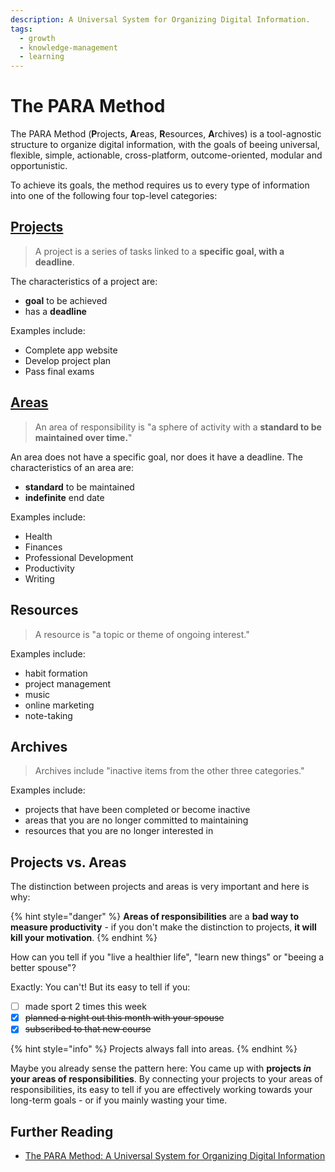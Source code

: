 ```yaml
---
description: A Universal System for Organizing Digital Information.
tags:
  - growth
  - knowledge-management
  - learning
---
```


# The PARA Method

The PARA Method (**P**rojects, **A**reas, **R**esources, **A**rchives) is a tool-agnostic structure to organize digital information,
with the goals of beeing universal, flexible, simple, actionable, cross-platform, outcome-oriented, modular and opportunistic.

To achieve its goals, the method requires us to every type of information into one of the following four top-level categories:

## [Projects](projects)

> A project is a series of tasks linked to a **specific goal, with a deadline**.

The characteristics of a project are:

- **goal** to be achieved
- has a **deadline**

Examples include:

- Complete app website
- Develop project plan
- Pass final exams

## [Areas](areas)

> An area of responsibility is "a sphere of activity with a **standard to be maintained over time.**"

An area does not have a specific goal, nor does it have a deadline. The characteristics of an area are:

- **standard** to be maintained
- **indefinite** end date

Examples include:

- Health
- Finances
- Professional Development
- Productivity
- Writing

## Resources

> A resource is "a topic or theme of ongoing interest."

Examples include:

- habit formation
- project management
- music
- online marketing
- note-taking

## Archives

> Archives include "inactive items from the other three categories."

Examples include:

- projects that have been completed or become inactive
- areas that you are no longer committed to maintaining
- resources that you are no longer interested in

## Projects vs. Areas

The distinction between projects and areas is very important and here is why:

{% hint style="danger" %}
**Areas of responsibilities** are a **bad way to measure productivity** - if you don't make the distinction to projects, **it will kill your motivation**.
{% endhint %}

How can you tell if you "live a healthier life", "learn new things" or "beeing a better spouse"?

Exactly: You can't! But its easy to tell if you:

- [ ] made sport 2 times this week
- [x] ~~planned a night out this month with your spouse~~
- [x] ~~subscribed to that new course~~

{% hint style="info" %}
Projects always fall into areas.
{% endhint %}

Maybe you already sense the pattern here: You came up with **projects _in_ your areas of responsibilities**. By connecting your projects to your areas of responsibilities, its easy to tell if you are effectively working towards your long-term goals - or if you mainly wasting your time.

## Further Reading

- [The PARA Method: A Universal System for Organizing Digital Information](https://fortelabs.co/blog/para/)